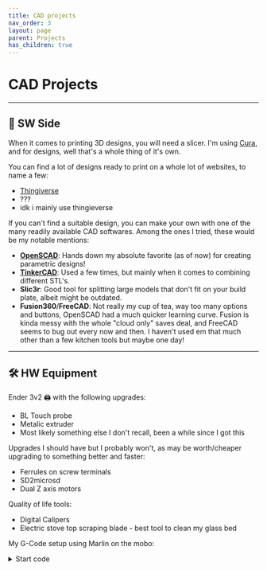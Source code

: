 ```yaml
---
title: CAD projects
nav_order: 3
layout: page
parent: Projects
has_children: true
---
```


# CAD Projects
---
## 💾 SW Side
When it comes to printing 3D designs, you will need a slicer. I'm using [Cura](https://ultimaker.com/software/ultimaker-cura/), and for designs, well that's a whole thing of it's own.

You can find a lot of designs ready to print on a whole lot of websites, to name a few:
- [Thingiverse](https://www.thingiverse.com/)
- ???
- idk i mainly use thingieverse

If you can't find a suitable design, you can make your own with one of the many readily available CAD softwares. Among the ones I tried, these would be my notable mentions:
- [**OpenSCAD**](https://openscad.org/): Hands down my absolute favorite (as of now) for creating parametric designs!
- [**TinkerCAD**](https://www.tinkercad.com/): Used a few times, but mainly when it comes to combining different STL's.
- **Slic3r**: Good tool for splitting large models that don't fit on your build plate, albeit might be outdated.
- **Fusion360**/**FreeCAD**: Not really my cup of tea, way too many options and buttons, OpenSCAD had a much quicker learning curve. Fusion is kinda messy with the whole "cloud only" saves deal, and FreeCAD seems to bug out every now and then. I haven't used em that much other than a few kitchen tools but maybe one day!

---
## 🛠 HW Equipment
Ender 3v2 🖨 with the following upgrades:
- BL Touch probe
- Metalic extruder
- Most likely something else I don't recall, been a while since I got this


Upgrades I should have but I probably won't, as may be worth/cheaper upgrading to something better and faster:
- Ferrules on screw terminals
- SD2microsd
- Dual Z axis motors


Quality of life tools:
  - Digital Calipers
  - Electric stove top scraping blade - best tool to clean my glass bed


My G-Code setup using Marlin on the mobo:

<details markdown="block">
  <summary>
    Start code
  </summary>
```lisp
; Ender 3 Custom Start G-code
G92 E0 ; Reset Extruder

; Home Before Bed Level
G28 ; Home all axes

; Bilinear Mesh
G29 ; Auto bed-level (BL-Touch)
; M420 S1 F10; Load Saved Mesh

G1 Z2.0 F3000 ; Move Z Axis up little to prevent scratching of Heat Bed
G1 X0.1 Y20 Z0.3 F5000.0 ; Move to start position
G1 X0.1 Y200.0 Z0.3 F1500.0 E15 ; Draw the first line
G1 X0.4 Y200.0 Z0.3 F5000.0 ; Move to side a little
G1 X0.4 Y20 Z0.3 F1500.0 E30 ; Draw the second line
G92 E0 ; Reset Extruder
G1 Z2.0 F3000 ; Move Z Axis up little to prevent scratching of Heat Bed
G1 X5 Y20 Z0.3 F5000.0 ; Move over to prevent blob squish
```
</details>


<details markdown="block">
  <summary>
    End code
  </summary>
```lisp
G91 ;Relative positioning
G1 E-2 F2700 ;Retract a bit
G1 E-2 Z0.2 F2400 ;Retract and raise Z
G1 X5 Y5 F3000 ;Wipe out
G1 Z10 ;Raise Z more
G90 ;Absolute positioning

G1 X0 Y{machine_depth} ;Present print
M106 S0 ;Turn-off fan
M104 S0 ;Turn-off hotend
M140 S0 ;Turn-off bed

M84 X Y E ;Disable all steppers but Z
```
</details>
